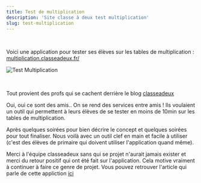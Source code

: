 ```yaml
---
title: Test de multiplication
description: 'Site classe à deux test multiplication'
slug: test-multiplication
---
```


<br/>

Voici une application pour tester ses élèves sur les tables de multiplication : [multiplication.classeadeux.fr/](https://multiplication.classeadeux.fr/)
<br/>

![Test Multiplication](assets/multiplication.png)

<br/>

<p>Tout provient des profs qui se cachent derrière le blog <a href="https://classeadeux.fr">classeadeux</a></p>
<p>Oui, oui ce sont des amis.. On se rend des services entre amis ! Ils voulaient un outil qui permettent à leurs élèves de se tester en moins de 10min sur les tables de multiplication.</p>
<p>Après quelques soirées pour bien décrire le concept et quelques soirées pour tout finaliser. Nous voilà avec un outil clef en main et facile à utiliser (c'est des élèves de primaire qui doivent utiliser l'application quand même).</p>
<p>Merci à l'équipe classeadeux sans qui se projet n'aurait jamais exister et merci du retour positif qui ont été fait sur l'application. Cela motive vraiment à continuer à faire ce genre de projet. Vous pouvez retrouver l'article qui parle de cette appliction <a href="https://classeadeux.fr/test-tables-multiplication/">ici</a></p>
